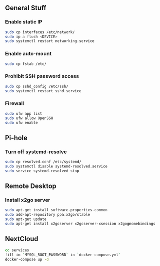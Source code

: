 ## General Stuff

### Enable static IP
```bash
sudo cp interfaces /etc/network/
sudo ip a flush <DEVICE>
sudo systemctl restart networking.service
```

### Enable auto-mount
```bash
sudo cp fstab /etc/
```

### Prohibit SSH password access
```bash
sudo cp sshd_config /etc/ssh/
sudo systemctl restart sshd.service
```

### Firewall
```bash
sudo ufw app list
sudo ufw allow OpenSSH
sudo ufw enable
```

## Pi-hole
### Turn off systemd-resolve
```bash
sudo cp resolved.conf /etc/systemd/
sudo systemctl disable systemd-resolved.service
sudo service systemd-resolved stop
```

## Remote Desktop

### Install x2go server
```bash
sudo apt-get install software-properties-common
sudo add-apt-repository ppa:x2go/stable
sudo apt-get update
sudo apt-get install x2goserver x2goserver-xsession x2gognomebindings
```

## NextCloud
```bash
cd services
fill in `MYSQL_ROOT_PASSWORD` in `docker-compose.yml`
docker-compose up -d
```
